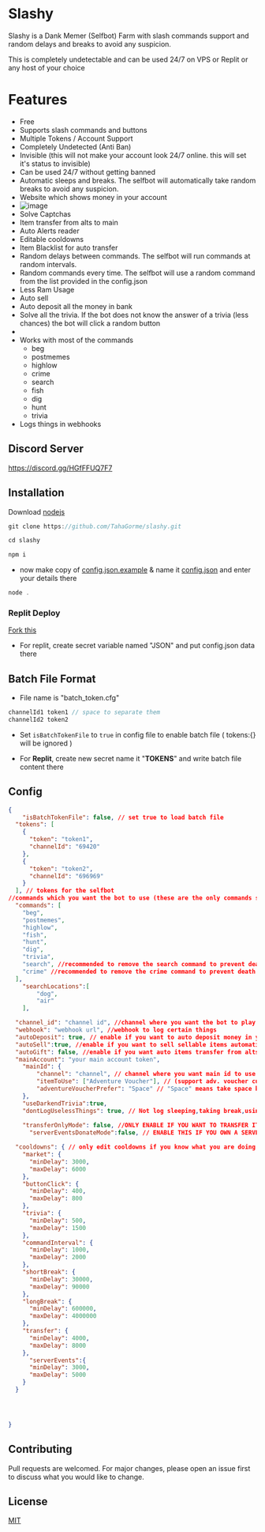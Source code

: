 # Slashy

Slashy is a Dank Memer (Selfbot) Farm with slash commands support and random delays and breaks to avoid any suspicion.

This is completely undetectable and can be used 24/7 on VPS or Replit or any host of your choice



# Features

* Free
* Supports slash commands and buttons
* Multiple Tokens / Account Support
* Completely Undetected (Anti Ban)
* Invisible (this will not make your account look 24/7 online. this will set it's status to invisible)
* Can be used 24/7 without getting banned
* Automatic sleeps and breaks. The selfbot will automatically take random breaks to avoid any suspicion. 
* Website which shows money in your account
* ![image](https://user-images.githubusercontent.com/63650975/197828172-f868c128-a034-4344-9ec4-bc54225bdbd8.png)
* Solve Captchas
* Item transfer from alts to main
* Auto Alerts reader
* Editable cooldowns
* Item Blacklist for auto transfer
* Random delays between commands. The selfbot will run commands at random intervals.
* Random commands every time. The selfbot will use a random command from the list provided in the config.json
* Less Ram Usage
* Auto sell
* Auto deposit all the money in bank
* Solve all the trivia. If the bot does not know the answer of a trivia (less chances) the bot will click a random button
* 
* Works with most of the commands
  * beg
  * postmemes
  * highlow
  * crime
  * search
  * fish
  * dig
  * hunt
  * trivia
* Logs things in webhooks

## Discord Server
https://discord.gg/HGfFFUQ7F7


## Installation

Download [nodejs](https://nodejs.org/)



```javascript
git clone https://github.com/TahaGorme/slashy.git
```

```javascript
cd slashy
```

```bash
npm i 
```

- now make copy of [config.json.example](./config.json.example) & name it [config.json](./config.json) and enter your details there

```javascript
node .
```
### Replit Deploy
[Fork this](https://replit.com/@TahaGorme/Slashy?v=1)

- For replit, create secret variable named "JSON" and put config.json data there

## Batch File Format 
- File name is "batch_token.cfg"
```js
channelId1 token1 // space to separate them
channelId2 token2
```

- Set `isBatchTokenFile` to `true` in config file to enable batch file ( tokens:{} will be ignored )

- For **Replit**, create new secret name it "**TOKENS**" and write batch file content there
## Config
```json
{
	"isBatchTokenFile": false, // set true to load batch file 
  "tokens": [
    {
      "token": "token1",
      "channelId": "69420"
    },
    {
      "token": "token2",
      "channelId": "696969"
    }
  ], // tokens for the selfbot
//commands which you want the bot to use (these are the only commands supported. you can remove commands which you dont want the bot to use.
  "commands": [ 
    "beg",
    "postmemes",
    "highlow",
    "fish",
    "hunt",
    "dig",
    "trivia",
    "search", //recommended to remove the search command to prevent death
    "crime" //recommended to remove the crime command to prevent death
  ],
  	"searchLocations":[
		"dog",
		"air"
	],

  "channel_id": "channel id", //channel where you want the bot to play dank memer
  "webhook": "webhook url", //webhook to log certain things
  "autoDeposit": true, // enable if you want to auto deposit money in your bank
  "autoSell":true, //enable if you want to sell sellable items automatically,
  "autoGift": false, //enable if you want auto items transfer from alts to main
  "mainAccount": "your main account token",
	"mainId": {
		"channel": "channel", // channel where you want main id to use commands
		"itemToUse": ["Adventure Voucher"], // (support adv. voucher currently ) list of items to use frequently (30second)
		"adventureVoucherPrefer": "Space" // "Space" means take space box or anything else means "Out West" box
	},
	"useDarkendTrivia":true,
	"dontLogUselessThings": true, // Not log sleeping,taking break,using command & deposited and  Not send started playing in <#channel>,sleeping & taking break in webhook
       
    "transferOnlyMode": false, //ONLY ENABLE IF YOU WANT TO TRANSFER ITEMS ONLY AND NOT GRIND
      "serverEventsDonateMode":false, // ENABLE THIS IF YOU OWN A SERVER WITH 200+ MEMBERS AND YOU WANNA TRANSFER ITEMS FROM YOUR ALTS TO MAIN

  "cooldowns": { // only edit cooldowns if you know what you are doing
    "market": {
      "minDelay": 3000,
      "maxDelay": 6000
    },
    "buttonClick": {
      "minDelay": 400,
      "maxDelay": 800
    },
    "trivia": {
      "minDelay": 500,
      "maxDelay": 1500
    },
    "commandInterval": {
      "minDelay": 1000,
      "maxDelay": 2000
    },
    "shortBreak": {
      "minDelay": 30000,
      "maxDelay": 90000
    },
    "longBreak": {
      "minDelay": 600000, 
      "maxDelay": 4000000
    },
    "transfer": {
      "minDelay": 4000,
      "maxDelay": 8000
    },
      "serverEvents":{
      "minDelay": 3000,
      "maxDelay": 5000
    }
  }




}


```





## Contributing
Pull requests are welcomed. For major changes, please open an issue first to discuss what you would like to change.


## License
[MIT](https://choosealicense.com/licenses/mit/)
